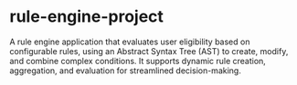 # rule-engine-project
A rule engine application that evaluates user eligibility based on configurable rules, using an Abstract Syntax Tree (AST) to create, modify, and combine complex conditions. It supports dynamic rule creation, aggregation, and evaluation for streamlined decision-making.
